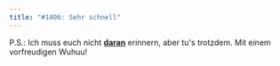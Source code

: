```yaml
---
title: "#1406: Sehr schnell"
---
```


P.S.: 
Ich muss euch nicht <a href="http://www.fonflatter.de/ausstellung"><strong>daran</strong></a> erinnern, aber tu's trotzdem. 
Mit einem vorfreudigen Wuhuu!

